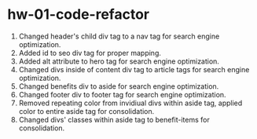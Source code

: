 # hw-01-code-refactor

1. Changed header's child div tag to a nav tag for search engine optimization.
2. Added id to seo div tag for proper mapping.
3. Added alt attribute to hero tag for search engine optimization.
4. Changed divs inside of content div tag to article tags for search engine optimization.
5. Changed benefits div to aside for search engine optimization.
6. Changed footer div to footer tag for search engine optimization.
7. Removed repeating color from invidiual divs within aside tag, applied color to entire aside tag for consolidation.
8. Changed divs' classes within aside tag to benefit-items for consolidation.